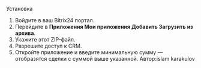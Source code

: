 Установка
1. Войдите в ваш Bitrix24 портал.
2. Перейдите в **Приложения Мои приложения Добавить Загрузить из архива**.
3. Укажите этот ZIP-файл.
4. Разрешите доступ к CRM.
5. Откройте приложение и введите минимальную сумму — отобразятся сделки с суммой выше указанной.
Автор:islam karakulov
